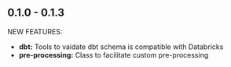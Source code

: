 ## 0.1.0 - 0.1.3

NEW FEATURES:

- **dbt:** Tools to vaidate dbt schema is compatible with Databricks
- **pre-processing:** Class to facilitate custom pre-processing
